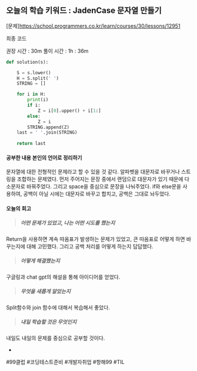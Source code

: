 ## 오늘의 학습 키워드 : JadenCase 문자열 만들기
  [문제]https://school.programmers.co.kr/learn/courses/30/lessons/12951

  최종 코드

  권장 시간 : 30m
  풀이 시간 : 1h : 36m



```python
def solution(s):

    S = s.lower()
    H = S.split(' ')
    STRING = []

    for i in H:
        print(i)
        if i:
            Z = i[0].upper() + i[1:]
        else:
            Z = i
        STRING.append(Z)
    last = ' '.join(STRING)
    
    return last

```

#### 공부한 내용 본인의 언어로 정리하기 ##
문자열에 대한 전형적인 문제라고 할 수 있을 것 같다. 알파벳을 대문자로 바꾸거나 스트링을 조합하는 문제였다. 
먼저 주어지는 문장 중에서 랜덤으로 대문자가 있기 때문에 다 소문자로 바꿔주었다. 그리고 space을 중심으로 문장을 나눠주었다. 
if와 else문을 사용하여, 공백이 아닐 시에는 대문자로 바꾸고 합치고, 공백은 그대로 놔두었다. 

#### 오늘의 회고 


>##### 어떤 문제가 있었고, 나는 어떤 시도를 했는지
Return을 사용하면 계속 따옴표가 발생하는 문제가 있었고, 큰 따옴표로 어떻게 하면 바꾸는지에 대해 고민했다. 그리고 공백 처리를 어떻게 하는지 답답했다. 


>##### 어떻게 해결했는지
 구글링과 chat gpt의 해설을 통해 아이디어를 얻었다. 

>##### 무엇을 새롭게 알았는지
Split함수와 join 함수에 대해서 복습해서 좋았다. 

>##### 내일 학습할 것은 무엇인지
내일도 내일의 문제를 중심으로 공부할 것이다. 



- 
  

 #99클럽 #코딩테스트준비 #개발자취업 #항해99 #TIL